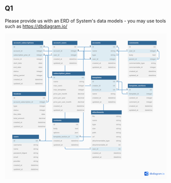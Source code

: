 ## Q1
 Please provide us with an ERD of System's data models - you may use tools
such as https://dbdiagram.io/

![Database ERD](https://github.com/Ashour15/docflow-test-challenge/blob/main/assignment%20%231/database%20erd.png)

